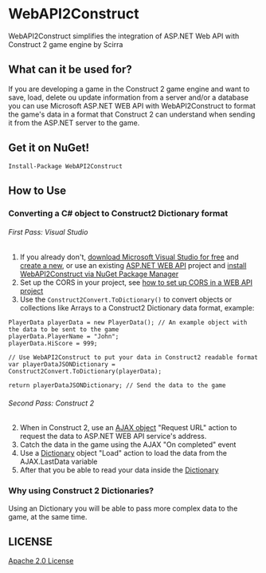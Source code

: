 WebAPI2Construct
================

WebAPI2Construct simplifies the integration of ASP.NET Web API with Construct 2 game engine by Scirra

## What can it be used for?
If you are developing a game in the Construct 2 game engine and want to save, load, delete ou update information from a server and/or a database you can use Microsoft ASP.NET WEB API with WebAPI2Construct to format the game's data in a format that Construct 2 can understand when sending it from the ASP.NET server to the game.

## Get it on NuGet!
    
    Install-Package WebAPI2Construct
    
## How to Use
### Converting a C# object to Construct2 Dictionary format

###### First Pass: Visual Studio
1. If you already don't, [download Microsoft Visual Studio for free](http://www.visualstudio.com/pt-br/downloads/download-visual-studio-vs#DownloadFamilies_2) and [create a new](http://www.asp.net/web-api/overview/getting-started-with-aspnet-web-api/tutorial-your-first-web-api), or use an existing [ASP.NET WEB API](http://www.asp.net/web-api) project and [install WebAPI2Construct via NuGet Package Manager](https://www.youtube.com/watch?v=02LQNppYVx0)
2. Set up the CORS in your project, see [how to set up CORS in a WEB API project](http://www.asp.net/web-api/overview/security/enabling-cross-origin-requests-in-web-api)
3. Use the ```Construct2Convert.ToDictionary()``` to convert objects or collections like Arrays to a Construct2 Dictionary data format, example:

```
PlayerData playerData = new PlayerData(); // An example object with the data to be sent to the game
playerData.PlayerName = "John";
playerData.HiScore = 999;

// Use WebAPI2Construct to put your data in Construct2 readable format
var playerDataJSONDictionary = Construct2Convert.ToDictionary(playerData);

return playerDataJSONDictionary; // Send the data to the game
```

###### Second Pass: Construct 2
2. When in Construct 2, use an [AJAX object](https://www.scirra.com/manual/107/ajax) "Request URL" action to request the data to ASP.NET WEB API service's address.
3. Catch the data in the game using the AJAX "On completed" event
4. Use a [Dictionary](https://www.scirra.com/manual/140/dictionary) object "Load" action to load the data from the AJAX.LastData variable
5. After that you be able to read your data inside the [Dictionary](https://www.scirra.com/manual/140/dictionary)

### Why using Construct 2 Dictionaries?
Using an Dictionary you will be able to pass more complex data to the game, at the same time.

## LICENSE
[Apache 2.0 License](https://github.com/dannevesdantas/WebAPI2Construct/blob/master/LICENSE)
